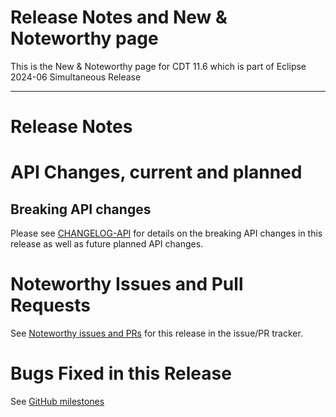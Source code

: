 # Release Notes and New & Noteworthy page

This is the New & Noteworthy page for CDT 11.6 which is part of Eclipse 2024-06 Simultaneous Release

---

# Release Notes

# API Changes, current and planned

## Breaking API changes

Please see [CHANGELOG-API](CHANGELOG-API.md) for details on the breaking API changes in this release as well as future planned API changes.

# Noteworthy Issues and Pull Requests

See [Noteworthy issues and PRs](https://github.com/eclipse-cdt/cdt/issues?q=is%3Aclosed+label%3Anoteworthy+milestone%3A11.6.0) for this release in the issue/PR tracker.

# Bugs Fixed in this Release

See [GitHub milestones](https://github.com/eclipse-cdt/cdt/milestone/10?closed=1)
